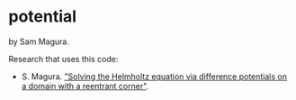potential
=========
by Sam Magura.

Research that uses this code:
* S. Magura. ["Solving the Helmholtz equation via difference potentials on a domain with a reentrant corner"](http://www4.ncsu.edu/~srmagura/media/ma491_paper.pdf).

